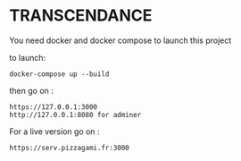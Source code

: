 # TRANSCENDANCE

You need docker and docker compose to launch this project

to launch: 
```
docker-compose up --build
```

then go on :
```
https://127.0.0.1:3000
http://127.0.0.1:8080 for adminer
```
For a live version go on : 
```
https://serv.pizzagami.fr:3000
```
